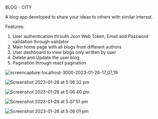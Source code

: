 BLOG - CITY

A blog app developed to share your ideas to others with similar interest.

Features:
1. User authentication throuth Json Web Token, Email and Password validation through validator
2. Main home page with all blogs from different authors
3. User dashboard to view blogs only written by user
4. Delete and Update the user blog
4. Pagination through react pagination


![screencapture-localhost-3000-2023-01-26-17_07_19](https://user-images.githubusercontent.com/25345732/214769650-6ac45aa9-a043-4ebc-9ff3-10bbb261f78a.png)

![Screenshot 2023-01-26 at 5 06 32 pm](https://user-images.githubusercontent.com/25345732/214769717-432a494b-fafd-4fc0-96b8-bac9851aaf59.jpg)

![Screenshot 2023-01-26 at 5 06 40 pm](https://user-images.githubusercontent.com/25345732/214769724-95641211-bad8-4230-bf87-e579107dbfeb.jpg)

![Screenshot 2023-01-26 at 5 07 51 pm](https://user-images.githubusercontent.com/25345732/214769733-d0a0f7ab-135e-4f3f-9edd-1a6a5bbd39b8.jpg)

![Screenshot 2023-01-26 at 5 08 01 pm](https://user-images.githubusercontent.com/25345732/214769740-8386219e-365c-4cd3-82c1-838be043bc93.jpg)
